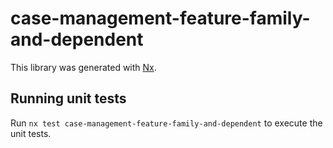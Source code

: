 # case-management-feature-family-and-dependent

This library was generated with [Nx](https://nx.dev).

## Running unit tests

Run `nx test case-management-feature-family-and-dependent` to execute the unit tests.
